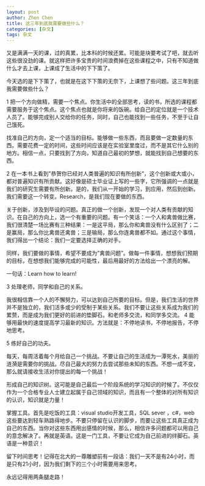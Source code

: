 ```yaml
---
layout: post
author: Zhen Chen
title: 这三年到底我需要做些什么？
categories: [杂文]
tags: 杂文
---
```


又是满满一天的课，过的真累，比本科的时候还累。可能是块要考试了吧，就去听这些很没劲的课。就这样把许多宝贵的时间浪费掉在这些课程之中，只有不知道做什么才去上课，上课成了生活中的下下策了。

今天选的是下下策了，也就是在这下下策的无奈下，上课想了些问题。这三年到底我需要做些什么？

1 把一个方向做精，需要一个焦点。你生活中的全部思考，读的书，所选的课程都需要服务于这个焦点。这个焦点也就是你将来的饭碗。给自己的定位就是一个技术人员了。能够完成别人交给你的任务，同时，自己也能找到一些任务，不至于让自己饿死。

找准自己的方向，定一个适当的目标。能够做一些东西，而且要做一定数量的东西。需要花费一定的时间，这些时间应该是在实验室里度过，而不是其它什么别的地方。相信一点，只要找到了方向，知道自己最初的梦想，就能找到自己想要的东西。

2 在一本书上看到”恭贺你已经对人类普遍的知识有所创新”，这个创新或大或小，都对普遍知识有所贡献。这好像是硕士毕业证上写的一些字，它所强调的一点就是我们的研究生需要有所创新。是的，我们从一开始的学习，到应用，然后到创新。我们需要这一个转变。Research，是我们现在要做的东西。

关于创新，涉及到毕设的问题。真正的做一个创新，发现一个对人类有贡献的知识。在自己的方向上，选一个有重要的问题。有一个笑话：一个人和禽兽做比赛，我们很清楚一场比赛有三种结果：一是这平局，那么你和禽兽没有什么区别了；二是赢局，那么你比禽兽还禽兽；三是输局，那么你连禽兽都不如。通过这个事情，我们得出一个结论：我们一定要选择正确的对手。

同样，我们要做的事情，希望不要成为”禽兽问题”。做每一件事情，想想我们预期的目标，在想想我们能够完成的可能性，最后用最好的方法给出一个漂亮的解。

一句话：Learn how to learn!

3 处理老师，同学和自己的关系。

我很相信靠一个人的不懈努力，可以达到自己所要的目标。但是，我们生活的世界并不是独立的，我们活多或少的受制于某些关系。我们不要让这些关系成为我们的累赘，而是成为我们更好的前进的垫脚石。和老师多交流，和同学多交流。
4 能够用最快的速度提高学习最新的知识。方法就是：不停地读书，不停地报告，不停地思考。

5 练好自己的功夫。

每天，每周活着每个月给自己一个挑战。不要让自己的生活成为一潭死水，美丽的涟漪是需要你的挑战。尽自己最大的努力去尝试那些未知的东西。不想一成不变，那么就请接收生活对你提出的每一个挑战！

形成自己的知识树。这可能是自己最后一个阶段系统的学习知识的时候了。不仅仅作为一个合格专业人士建立起属于自己领域的知识，而且有一个整体的对所有知识的认识，知识就是力量！

掌握工具。首先是吃饭的工具：visual studio开发工具，SQL sever ，c#，web这些要达到轻车熟路得地步。不要只停留在认识的脚步，而要让这些工具真正成为自己的东西。当你对这些东西用出感情的时候，那么，相信许多问题都可以用自己的意念解决了。再就是英语。这是一门工具，不要让它成为自己前进的绊脚石。英语是一种意识！

留下时间思考！记得在北大的一尊雕塑前有一段话：我们一天不是有24小时，而是只有21小时，因为我们剩下的三个小时需要用来思考。

永远记得用两条腿走路！
